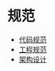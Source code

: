 # 规范

+ [代码规范](/devstandards/daimaguifan)
+ [工程规范](/devstandards/gongchengguifan)
+ [架构设计](/devstandards/jiagousheji)